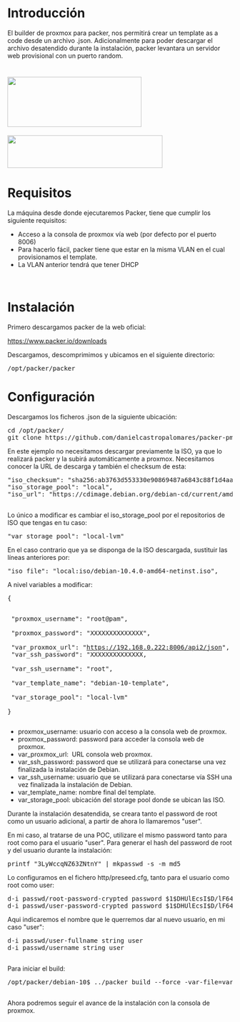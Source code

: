 <h1>Introducción</h1>
El builder de proxmox para packer, nos permitirá crear un template as a code desde un archivo .json. Adicionalmente para poder descargar el archivo desatendido durante la instalación, packer levantara un servidor web provisional con un puerto random.
<h1><img class="size-medium wp-image-428 aligncenter" src="https://labs.dokistudio.es/wp-content/uploads/2020/07/packer-300x112.png" alt="" width="300" height="112" /></h1>
<img class=" aligncenter" src="https://www.proxmox.com/images/proxmox/Proxmox-logo-860.png" width="347" height="73" />
<h1>Requisitos</h1>
La máquina desde donde ejecutaremos Packer, tiene que cumplir los siguiente requisitos:
<ul>
 	<li>Acceso a la consola de proxmox vía web (por defecto por el puerto 8006)</li>
 	<li>Para hacerlo fácil, packer tiene que estar en la misma VLAN en el cual provisionamos el template.</li>
 	<li>La VLAN anterior tendrá que tener DHCP</li>
</ul>
&nbsp;
<h1>Instalación</h1>
Primero descargamos packer de la web oficial:

https://www.packer.io/downloads

Descargamos, descomprimimos y ubicamos en el siguiente directorio:
<pre>/opt/packer/packer</pre>
<h1>Configuración</h1>
Descargamos los ficheros .json de la siguiente ubicación:
<pre>cd /opt/packer/
git clone https://github.com/danielcastropalomares/packer-pmx-debian10.git</pre>
En este ejemplo no necesitamos descargar previamente la ISO, ya que lo realizará packer y la subirá automáticamente a proxmox. Necesitamos conocer la URL de descarga y también el checksum de esta:
<pre>"iso_checksum": "sha256:ab3763d553330e90869487a6843c88f1d4aa199333ff16b653e60e59ac1fc60b", 
"iso_storage_pool": "local", 
"iso_url": "https://cdimage.debian.org/debian-cd/current/amd64/iso-cd/debian-10.4.0-amd64-netinst.iso",

</pre>
Lo único a modificar es cambiar el iso_storage_pool por el repositorios de ISO que tengas en tu caso:
<pre>"var_storage_pool": "local-lvm"</pre>
En el caso contrario que ya se disponga de la ISO descargada, sustituir las líneas anteriores por:
<pre>"iso_file": "local:iso/debian-10.4.0-amd64-netinst.iso",
</pre>
A nivel variables a modificar:
<pre>{

  "proxmox_username": "root@pam",                            
  "proxmox_password": "XXXXXXXXXXXXXX",                      
  "var_proxmox_url": "https://192.168.0.222:8006/api2/json", 
  "var_ssh_password": "XXXXXXXXXXXXXX,                       
  "var_ssh_username": "root",                                
  "var_template_name": "debian-10-template",                 
  "var_storage_pool": "local-lvm"                            
}
</pre>
<ul>
 	<li>proxmox_username: usuario con acceso a la consola web de proxmox.</li>
 	<li>proxmox_password: password para acceder la consola web de proxmox.</li>
 	<li>var_proxmox_url:  URL consola web proxmox.</li>
 	<li>var_ssh_password: password que se utilizará para conectarse una vez finalizada la instalación de Debian.</li>
 	<li>var_ssh_username: usuario que se utilizará para conectarse vía SSH una vez finalizada la instalación de Debian.</li>
 	<li>var_template_name: nombre final del template.</li>
 	<li>var_storage_pool: ubicación del storage pool donde se ubican las ISO.</li>
</ul>
Durante la instalación desatendida, se creara tanto el password de root como un usuario adicional, a partir de ahora lo llamaremos "user". 

En mi caso, al tratarse de una POC, utilizare el mismo password tanto para root como para el usuario "user". Para generar el hash del password de root y del usuario durante la instalación:
<pre>printf "3LyWccqNZ63ZNtnY" | mkpasswd -s -m md5
</pre>
Lo configuramos en el fichero http/preseed.cfg, tanto para el usuario como root como user:
<pre>d-i passwd/root-password-crypted password $1$DHUlEcsI$D/lF6448SdWmkFceDVD6E0
d-i passwd/user-password-crypted password $1$DHUlEcsI$D/lF6448SdWmkFceDVD6E0
</pre>
Aqui indicaremos el nombre que le querremos dar al nuevo usuario, en mi caso "user":
<pre>d-i passwd/user-fullname string user 
d-i passwd/username string user

</pre>
Para iniciar el build:
<pre>/opt/packer/debian-10$ ../packer build --force -var-file=variables.json debian.json

</pre>
Ahora podremos seguir el avance de la instalación con la consola de proxmox.
